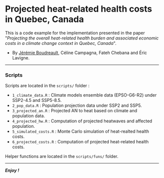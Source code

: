 Projected heat-related health costs in Quebec, Canada
================================================================================

This is a code example for the implementation presented in the paper "*Projecting the overall heat-related health burden and associated economic costs in a climate change context in Quebec, Canada*".

- By [Jérémie Boudreault](https://jeremieboudreault.github.io/), Céline Campagna, Fateh Chebana and Éric Lavigne.

---

### Scripts

Scripts are located in the `scripts/` folder : 

- `1_climate_data.R` : Climate models ensemble data (EPSO-G6-R2) under SSP2-4.5 and SSP5-8.5. 
- `2_pop_data.R` : Population projection data under SSP2 and SSP5.
- `3_projected_an.R` : Projected AN to heat based on climate and population data.
- `4_projected_hw.R` : Computation of projected heatwaves and affected population.
- `5_simulated_costs.R` : Monte Carlo simulation of heat-realted health costs.
- `6_projected_costs.R` : Computation of projected heat-related health costs.


Helper functions are located in the `scripts/funs/` folder.

---

***Enjoy !***
